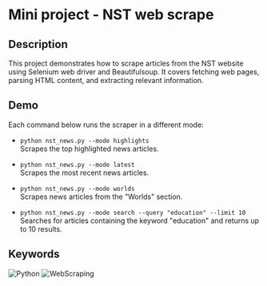 # Mini project - NST web scrape

## Description
This project demonstrates how to scrape articles from the NST website using Selenium web driver and Beautifulsoup. It covers fetching web pages, parsing HTML content, and extracting relevant information.

## Demo
Each command below runs the scraper in a different mode:

- `python nst_news.py --mode highlights`  
    Scrapes the top highlighted news articles.

- `python nst_news.py --mode latest`  
    Scrapes the most recent news articles.

- `python nst_news.py --mode worlds`  
    Scrapes news articles from the "Worlds" section.

- `python nst_news.py --mode search --query "education" --limit 10`  
    Searches for articles containing the keyword "education" and returns up to 10 results.

## Keywords
![Python](https://img.shields.io/badge/Language-Python-blue)
![WebScraping](https://img.shields.io/badge/-WebScraping-red)